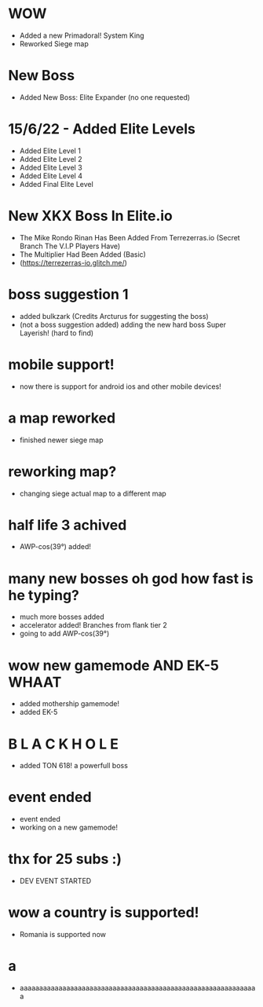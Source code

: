 # WOW
- Added a new Primadoral! System King
- Reworked Siege map
# New Boss
- Added New Boss: Elite Expander (no one requested)
# 15/6/22 - Added Elite Levels
- Added Elite Level 1
- Added Elite Level 2
- Added Elite Level 3
- Added Elite Level 4
- Added Final Elite Level
# New XKX Boss In Elite.io
- The Mike Rondo Rinan Has Been Added From Terrezerras.io (Secret Branch The V.I.P Players Have)
- The Multiplier Had Been Added (Basic)
- (https://terrezerras-io.glitch.me/)
# boss suggestion 1
- added bulkzark (Credits Arcturus for suggesting the boss)
- (not a boss suggestion added) adding the new hard boss Super Layerish! (hard to find)
# mobile support!
- now there is support for android ios and other mobile devices!
# a map reworked
- finished newer siege map
# reworking map?
- changing siege actual map to a different map
# half life 3 achived
- AWP-cos(39°) added!
# many new bosses oh god how fast is he typing?
- much more bosses added 
- accelerator added! Branches from flank tier 2
- going to add AWP-cos(39°)
# wow new gamemode AND EK-5 WHAAT
- added mothership gamemode!
- added EK-5
# B L A C K  H O L E
- added TON 618! a powerfull boss
# event ended
- event ended
- working on a new gamemode!
# thx for 25 subs :)
- DEV EVENT STARTED

# wow a country is supported!
- Romania is supported now
# a
- aaaaaaaaaaaaaaaaaaaaaaaaaaaaaaaaaaaaaaaaaaaaaaaaaaaaaaaaaaaaaa